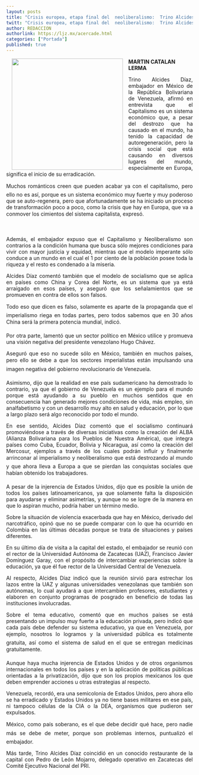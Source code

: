 ```yaml
---
layout: posts
title: "Crisis europea, etapa final del  neoliberalismo:  Trino Alcides"
twitt: "Crisis europea, etapa final del  neoliberalismo:  Trino Alcides"
author: REDACCION
authorlink: https://ljz.mx/acercade.html
categories: ["Portada"]
published: true
---
```

<p style="text-align: justify;">
  <a href="index.php?option=com_content&view=article&id=15221:crisis-europea-etapa-final-del-neoliberalismo-trino-alcides&catid=75:sociedad-y-justicia&Itemid=129"><strong><img src="images/stories/fotos_marzo/p4 trino alcides-2.jpg" border="0" width="300" style="margin-left: 15px; margin-right: 15px; float: left;" /></strong></a>
</p>

<div>
  <strong>MARTIN CATALAN LERMA</strong>
</div>

<p style="text-align: justify;">
  Trino Alcides Díaz, embajador en México de la República Bolivariana de Venezuela, afirmó en entrevista que el Capitalismo es un sistema económico que, a pesar del destrozo que ha causado en el mundo, ha tenido la capacidad de autoregeneración, pero la crisis social que está causando en diversos lugares del mundo, especialmente en Europa, significa el inicio de su erradicación.
</p>

<p style="text-align: justify;">
  Muchos románticos creen que pueden acabar ya con el capitalismo, pero ello no es así, porque es un sistema económico muy fuerte y muy poderoso que se auto-regenera, pero que afortunadamente se ha iniciado un proceso de transformación poco a poco, como la crisis que hay en Europa, que va a conmover los cimientos del sistema capitalista, expresó.
</p>

 

<p style="text-align: justify;">
  Además, el embajador expuso que el Capitalismo y Neoliberalismo son contrarios a la condición humana que busca sólo mejores condiciones para vivir con mayor justicia y equidad, mientras que el modelo imperante sólo conduce a un mundo en el cual el 1 por ciento de la población posee toda la riqueza y el resto es condenado a la miseria.
</p>

<p style="text-align: justify;">
  Alcides Díaz comentó también que el modelo de socialismo que se aplica en países como China y Corea del Norte, es un sistema que ya está arraigado en esos países, y aseguró que los señalamientos que se promueven en contra de ellos son falsos.
</p>

<p style="text-align: justify;">
  Todo eso que dicen es falso, solamente es aparte de la propaganda que el imperialismo riega en todas partes, pero todos sabemos que en 30 años China será la primera potencia mundial, indicó.
</p>

<p style="text-align: justify;">
  Por otra parte, lamentó que un sector político en México utilice y promueva una visión negativa del presidente venezolano Hugo Chávez.
</p>

<p style="text-align: justify;">
  Aseguró que eso no sucede sólo en México, también en muchos países, pero ello se debe a que los sectores imperialistas están impulsando una imagen negativa del gobierno revolucionario de Venezuela.
</p>

<p style="text-align: justify;">
  Asimismo, dijo que la realidad en ese país sudamericano ha demostrado lo contrario, ya que el gobierno de Venezuela es un ejemplo para el mundo porque está ayudando a su pueblo en muchos sentidos que en consecuencia han generado mejores condiciones de vida, más empleo, sin analfabetismo y con un desarrollo muy alto en salud y educación, por lo que a largo plazo será algo reconocido por todo el mundo.
</p>

<p style="text-align: justify;">
  En ese sentido, Alcides Díaz comentó que el socialismo continuará promoviéndose a través de diversas iniciativas como la creación del ALBA (Alianza Bolivariana para los Pueblos de Nuestra América), que integra países como Cuba, Ecuador, Bolivia y Nicaragua, así como la creación del Mercosur, ejemplos a través de los cuales podrán influir y finalmente arrinconar al imperialismo y neoliberalismo que está destrozando al mundo y que ahora lleva a Europa a que se pierdan las conquistas sociales que habían obtenido los trabajadores.
</p>

<p style="text-align: justify;">
  A pesar de la injerencia de Estados Unidos, dijo que es posible la unión de todos los países latinoamericanos, ya que solamente falta la disposición para ayudarse y eliminar asimetrías, y aunque no se logre de la manera en que lo aspiran mucho, podría haber un término medio.
</p>

<p style="text-align: justify;">
  Sobre la situación de violencia exacerbada que hay en México, derivado del narcotráfico, opinó que no se puede comparar con lo que ha ocurrido en Colombia en las últimas décadas porque se trata de situaciones y países diferentes.
</p>

<p style="text-align: justify;">
  En su último día de visita a la capital del estado, el embajador se reunió con el rector de la Universidad Autónoma de Zacatecas (UAZ), Francisco Javier Domínguez Garay, con el propósito de intercambiar experiencias sobre la educación, ya que él fue rector de la Universidad Central de Venezuela.
</p>

<p style="text-align: justify;">
  Al respecto, Alcides Díaz indicó que la reunión sirvió para estrechar los lazos entre la UAZ y algunas universidades venezolanas que también son autónomas, lo cual ayudará a que intercambien profesores, estudiantes y elaboren en conjunto programas de posgrado en beneficio de todas las instituciones involucradas.
</p>

<p style="text-align: justify;">
  Sobre el tema educativo, comentó que en muchos países se está presentando un impulso muy fuerte a la educación privada, pero indicó que cada país debe defender su sistema educativo, ya que en Venezuela, por ejemplo, nosotros lo logramos y la universidad pública es totalmente gratuita, así como el sistema de salud en el que se entregan medicinas gratuitamente.
</p>

<p style="text-align: justify;">
  Aunque haya mucha injerencia de Estados Unidos y de otros organismos internacionales en todos los países y en la aplicación de políticas públicas orientadas a la privatización, dijo que son los propios mexicanos los que deben emprender acciones u otras estrategias al respecto.
</p>

<p style="text-align: justify;">
  Venezuela, recordó, era una semicolonia de Estados Unidos, pero ahora ello se ha erradicado y Estados Unidos ya no tiene bases militares en ese país, ni tampoco células de la CIA o la DEA, organismos que pudieron ser expulsados.
</p>

<p style="text-align: justify;">
  México, como país soberano, es el que debe decidir qué hace, pero nadie más se debe de meter, porque son problemas internos, puntualizó el embajador.
</p>

<p style="text-align: justify;">
  Más tarde, Trino Alcides Díaz coincidió en un conocido restaurante de la capital con Pedro de León Mojarro, delegado operativo en Zacatecas del Comité Ejecutivo Nacional del PRI.
</p>

